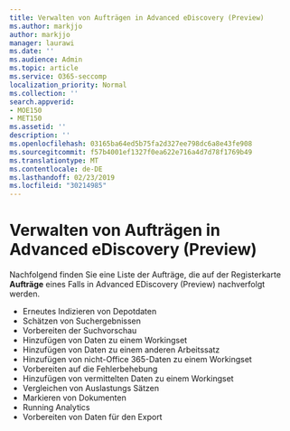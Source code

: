 ```yaml
---
title: Verwalten von Aufträgen in Advanced eDiscovery (Preview)
ms.author: markjjo
author: markjjo
manager: laurawi
ms.date: ''
ms.audience: Admin
ms.topic: article
ms.service: O365-seccomp
localization_priority: Normal
ms.collection: ''
search.appverid:
- MOE150
- MET150
ms.assetid: ''
description: ''
ms.openlocfilehash: 03165ba64ed5b75fa2d327ee798dc6a8e43fe908
ms.sourcegitcommit: f57b4001ef1327f0ea622e716a4d7d78f1769b49
ms.translationtype: MT
ms.contentlocale: de-DE
ms.lasthandoff: 02/23/2019
ms.locfileid: "30214985"
---
```

# <a name="manage-jobs-in-advanced-ediscovery-preview"></a>Verwalten von Aufträgen in Advanced eDiscovery (Preview)

Nachfolgend finden Sie eine Liste der Aufträge, die auf der Registerkarte **Aufträge** eines Falls in Advanced EDiscovery (Preview) nachverfolgt werden.

- Erneutes Indizieren von Depotdaten
- Schätzen von Suchergebnissen
- Vorbereiten der Suchvorschau
- Hinzufügen von Daten zu einem Workingset
- Hinzufügen von Daten zu einem anderen Arbeitssatz
- Hinzufügen von nicht-Office 365-Daten zu einem Workingset
- Vorbereiten auf die Fehlerbehebung
- Hinzufügen von vermittelten Daten zu einem Workingset
- Vergleichen von Auslastungs Sätzen
- Markieren von Dokumenten
- Running Analytics
- Vorbereiten von Daten für den Export
